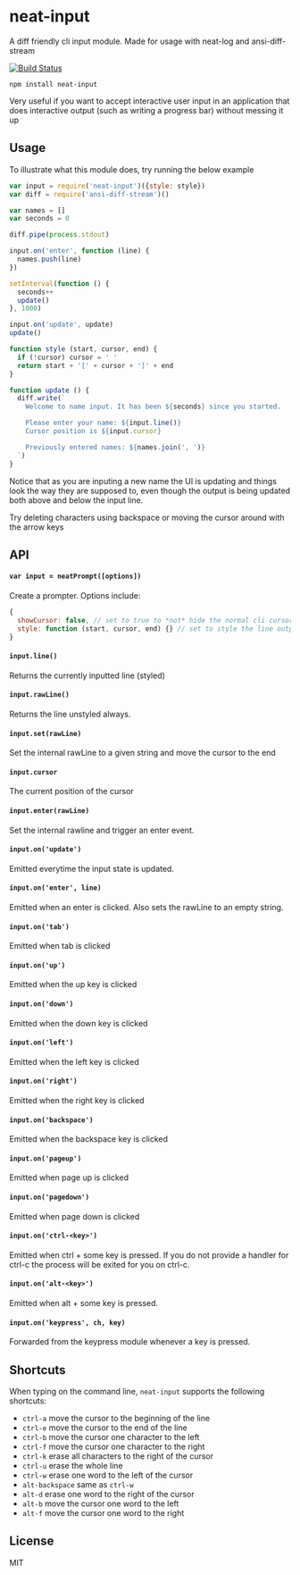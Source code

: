 # neat-input

A diff friendly cli input module. Made for usage with neat-log and ansi-diff-stream

[![Build Status](https://travis-ci.org/mafintosh/neat-input.svg?branch=master)](https://travis-ci.org/mafintosh/neat-input)

```
npm install neat-input
```

Very useful if you want to accept interactive user input in an application that does interactive
output (such as writing a progress bar) without messing it up

## Usage

To illustrate what this module does, try running the below example

``` js
var input = require('neat-input')({style: style})
var diff = require('ansi-diff-stream')()

var names = []
var seconds = 0

diff.pipe(process.stdout)

input.on('enter', function (line) {
  names.push(line)
})

setInterval(function () {
  seconds++
  update()
}, 1000)

input.on('update', update)
update()

function style (start, cursor, end) {
  if (!cursor) cursor = ' '
  return start + '[' + cursor + ']' + end
}

function update () {
  diff.write(`
    Welcome to name input. It has been ${seconds} since you started.

    Please enter your name: ${input.line()}
    Cursor position is ${input.cursor}

    Previously entered names: ${names.join(', ')}
  `)
}
```

Notice that as you are inputing a new name the UI is updating and things look the way they are supposed to,
even though the output is being updated both above and below the input line.

Try deleting characters using backspace or moving the cursor around with the arrow keys

## API

#### `var input = neatPrompt([options])`

Create a prompter. Options include:

``` js
{
  showCursor: false, // set to true to *not* hide the normal cli cursor while running the program
  style: function (start, cursor, end) {} // set to style the line output (default is not style)
}
```

#### `input.line()`

Returns the currently inputted line (styled)

#### `input.rawLine()`

Returns the line unstyled always.

#### `input.set(rawLine)`

Set the internal rawLine to a given string and move the cursor to the end

#### `input.cursor`

The current position of the cursor

#### `input.enter(rawLine)`

Set the internal rawline and trigger an enter event.

#### `input.on('update')`

Emitted everytime the input state is updated.

#### `input.on('enter', line)`

Emitted when an enter is clicked. Also sets the rawLine to an empty string.

#### `input.on('tab')`

Emitted when tab is clicked

#### `input.on('up')`

Emitted when the up key is clicked

#### `input.on('down')`

Emitted when the down key is clicked

#### `input.on('left')`

Emitted when the left key is clicked

#### `input.on('right')`

Emitted when the right key is clicked

#### `input.on('backspace')`

Emitted when the backspace key is clicked

#### `input.on('pageup')`

Emitted when page up is clicked

#### `input.on('pagedown')`

Emitted when page down is clicked

#### `input.on('ctrl-<key>')`

Emitted when ctrl + some key is pressed.
If you do not provide a handler for ctrl-c the process will be exited for you
on ctrl-c.

#### `input.on('alt-<key>')`

Emitted when alt + some key is pressed.

#### `input.on('keypress', ch, key)`

Forwarded from the keypress module whenever a key is pressed.

## Shortcuts

When typing on the command line, `neat-input` supports the following shortcuts:

* `ctrl-a` move the cursor to the beginning of the line
* `ctrl-e` move the cursor to the end of the line
* `ctrl-b` move the cursor one character to the left
* `ctrl-f` move the cursor one character to the right
* `ctrl-k` erase all characters to the right of the cursor
* `ctrl-u` erase the whole line
* `ctrl-w` erase one word to the left of the cursor
* `alt-backspace` same as `ctrl-w`
* `alt-d` erase one word to the right of the cursor
* `alt-b` move the cursor one word to the left
* `alt-f` move the cursor one word to the right

## License

MIT
